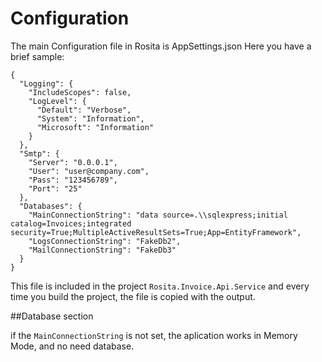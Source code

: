 # Configuration
The main Configuration file in Rosita is AppSettings.json
Here you have a brief sample:
```
{
  "Logging": {
    "IncludeScopes": false,
    "LogLevel": {
      "Default": "Verbose",
      "System": "Information",
      "Microsoft": "Information"
    }
  },
  "Smtp": {
    "Server": "0.0.0.1",
    "User": "user@company.com",
    "Pass": "123456789",
    "Port": "25"
  },
  "Databases": {
    "MainConnectionString": "data source=.\\sqlexpress;initial catalog=Invoices;integrated security=True;MultipleActiveResultSets=True;App=EntityFramework",
    "LogsConnectionString": "FakeDb2",
    "MailConnectionString": "FakeDb3"
  }
}
```
This file is included in the project `Rosita.Invoice.Api.Service` and every time you build the project, the file is copied with the output. 

##Database section

if the `MainConnectionString` is not set, the aplication works in Memory Mode, and no need database.